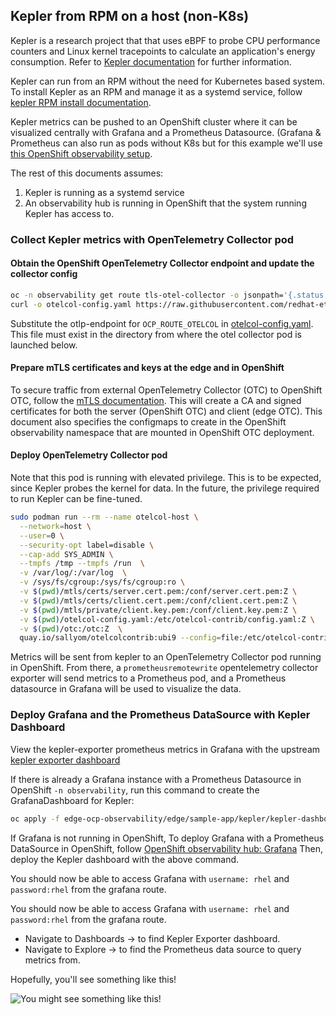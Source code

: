 ## Kepler from RPM on a host (non-K8s)

Kepler is a research project that that uses eBPF to probe CPU performance counters and Linux kernel tracepoints
to calculate an application's energy consumption. Refer to [Kepler documentation](https://sustainable-computing.io/) for further information.

Kepler can run from an RPM without the need for Kubernetes based system. To install Kepler as an RPM
and manage it as a systemd service, follow [kepler RPM install documentation](https://sustainable-computing.io/installation/kepler-rpm/).

Kepler metrics can be pushed to an OpenShift cluster where it can be visualized centrally with Grafana and a Prometheus Datasource.
(Grafana & Prometheus can also run as pods without K8s but for this example we'll use
[this OpenShift observability setup](../../../observability-hub/README.md).

The rest of this documents assumes:

1. Kepler is running as a systemd service
2. An observability hub is running in OpenShift that the system running Kepler has access to.

### Collect Kepler metrics with OpenTelemetry Collector pod

#### Obtain the OpenShift OpenTelemetry Collector endpoint and update the collector config

```bash
oc -n observability get route tls-otel-collector -o jsonpath='{.status.ingress[*].host}'
curl -o otelcol-config.yaml https://raw.githubusercontent.com/redhat-et/edge-ocp-observability/main/edge/sample-app/kepler/non-k8s/otelcol-config.yaml
```

Substitute the otlp-endpoint for `OCP_ROUTE_OTELCOL` in [otelcol-config.yaml](./non-k8s/otelcol-config.yaml).
This file must exist in the directory from where the otel collector pod is launched below.

#### Prepare mTLS certificates and keys at the edge and in OpenShift

To secure traffic from external OpenTelemetry Collector (OTC) to OpenShift OTC,
follow the [mTLS documentation](../../../observability-hub/mtls/mTLS-otel-collectors.md). This will create a CA and
signed certificates for both the server (OpenShift OTC) and client (edge OTC).
This document also specifies the configmaps to create in the OpenShift observability namespace that are 
mounted in OpenShift OTC deployment. 

#### Deploy OpenTelemetry Collector pod

Note that this pod is running with elevated privilege. This is to be expected, since Kepler probes the kernel for data.
In the future, the privilege required to run Kepler can be fine-tuned.

```bash
sudo podman run --rm --name otelcol-host \
  --network=host \
  --user=0 \
  --security-opt label=disable \
  --cap-add SYS_ADMIN \
  --tmpfs /tmp --tmpfs /run  \
  -v /var/log/:/var/log  \
  -v /sys/fs/cgroup:/sys/fs/cgroup:ro \
  -v $(pwd)/mtls/certs/server.cert.pem:/conf/server.cert.pem:Z \
  -v $(pwd)/mtls/certs/client.cert.pem:/conf/client.cert.pem:Z \
  -v $(pwd)/mtls/private/client.key.pem:/conf/client.key.pem:Z \
  -v $(pwd)/otelcol-config.yaml:/etc/otelcol-contrib/config.yaml:Z \
  -v $(pwd)/otc:/otc:Z  \
  quay.io/sallyom/otelcolcontrib:ubi9 --config=file:/etc/otelcol-contrib/config.yaml
```

Metrics will be sent from kepler to an OpenTelemetry Collector pod running in OpenShift. From there,
a `prometheusremotewrite` opentelemetry collector exporter will send metrics to a Prometheus pod,
and a Prometheus datasource in Grafana will be used to visualize the data. 

### Deploy Grafana and the Prometheus DataSource with Kepler Dashboard

View the kepler-exporter prometheus metrics in Grafana with the upstream
[kepler exporter dashboard](https://github.com/sustainable-computing-io/kepler/blob/main/grafana-dashboards/Kepler-Exporter.json)

If there is already a Grafana instance with a Prometheus Datasource in OpenShift `-n observability`, run this command to
create the GrafanaDashboard for Kepler:

```bash
oc apply -f edge-ocp-observability/edge/sample-app/kepler/kepler-dashboard.yaml
```

If Grafana is not running in OpenShift,
To deploy Grafana with a Prometheus DataSource in OpenShift, follow [OpenShift observability hub: Grafana](../../../observability-hub/grafana/README.md)
Then, deploy the Kepler dashboard with the above command.

You should now be able to access Grafana with `username: rhel` and `password:rhel` from the grafana route.

You should now be able to access Grafana with `username: rhel` and `password:rhel` from the grafana route.

* Navigate to Dashboards -> to find Kepler Exporter dashboard.
* Navigate to Explore -> to find the Prometheus data source to query metrics from.

Hopefully, you'll see something like this!

![You might see something like this!](../../../images/kepler-microshift.png)
